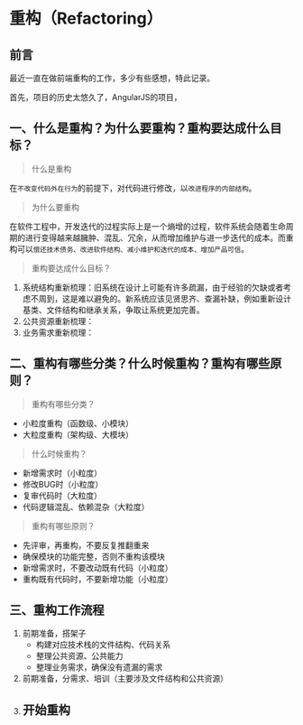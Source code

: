 # 重构（Refactoring）

## 前言

最近一直在做前端重构的工作，多少有些感想，特此记录。

首先，项目的历史太悠久了，AngularJS的项目，



## 一、什么是重构？为什么要重构？重构要达成什么目标？

> 什么是重构

在`不改变代码外在行为`的前提下，对代码进行修改，以`改进程序的内部结构`。

> 为什么要重构

在软件工程中，开发迭代的过程实际上是一个熵增的过程，软件系统会随着生命周期的进行变得越来越臃肿、混乱、冗余，从而增加维护与进一步迭代的成本。而重构可以`偿还技术债务、改进软件结构、减小维护和迭代的成本、增加产品可信`。


> 重构要达成什么目标？

1. 系统结构重新梳理：旧系统在设计上可能有许多疏漏，由于经验的欠缺或者考虑不周到，这是难以避免的。新系统应该见贤思齐、查漏补缺，例如重新设计基类、文件结构和继承关系，争取让系统更加完善。
2. 公共资源重新梳理：
3. 业务需求重新梳理：

## 二、重构有哪些分类？什么时候重构？重构有哪些原则？
> 重构有哪些分类？

- 小粒度重构（函数级、小模块）
- 大粒度重构（架构级、大模块）

> 什么时候重构？

- 新增需求时（小粒度）
- 修改BUG时（小粒度）
- 复审代码时（大粒度）
- 代码逻辑混乱、依赖混杂（大粒度）

> 重构有哪些原则？

- 先评审，再重构，不要反复推翻重来
- 确保模块的功能完整，否则不重构该模块
- 新增需求时，不要改动既有代码（小粒度）
- 重构既有代码时，不要新增功能（小粒度）

## 三、重构工作流程
1. 前期准备，搭架子
   - 构建对应技术栈的文件结构、代码关系
   - 整理公共资源、公共能力
   - 整理业务需求，确保没有遗漏的需求
2. 前期准备，分需求、培训（主要涉及文件结构和公共资源）
3. 开始重构
   - 
 

